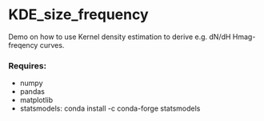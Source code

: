 # KDE_size_frequency

Demo on how to use Kernel density estimation to derive e.g. dN/dH Hmag-freqency curves.

### Requires:
* numpy 
* pandas
* matplotlib 
* statsmodels: conda install -c conda-forge statsmodels

